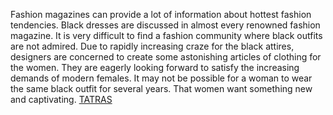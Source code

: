 Fashion magazines can provide a lot of information about hottest fashion tendencies. Black dresses are discussed in almost every renowned fashion magazine. It is very difficult to find a fashion community where black outfits are not admired. Due to rapidly increasing craze for the black attires, designers are concerned to create some astonishing articles of clothing      for the women. They are eagerly looking forward to satisfy the increasing demands of modern females. It may not be possible for a woman to wear the same black outfit for several years. That women want something new and captivating.
 <a href="http://www.rishabhdentalclinic.com/jpshopoutlet.asp?cheap=jpshopfl/shoppingso194.html" title="TATRAS">TATRAS</a>